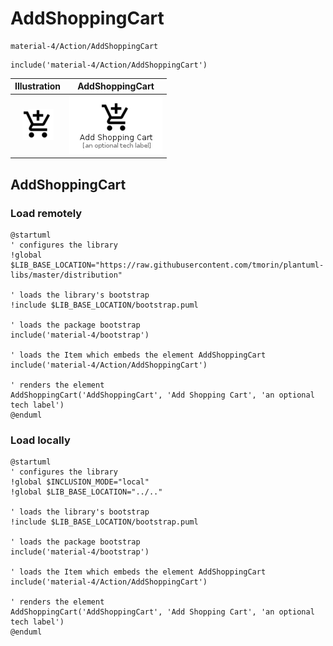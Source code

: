 # AddShoppingCart


```text
material-4/Action/AddShoppingCart
```

```text
include('material-4/Action/AddShoppingCart')
```



| Illustration | AddShoppingCart |
| :---: | :---: |
| ![illustration for Illustration](../../material-4/Action/AddShoppingCart.png) | ![illustration for AddShoppingCart](../../material-4/Action/AddShoppingCart.Local.png) |




## AddShoppingCart

### Load remotely
```plantuml
@startuml
' configures the library
!global $LIB_BASE_LOCATION="https://raw.githubusercontent.com/tmorin/plantuml-libs/master/distribution"

' loads the library's bootstrap
!include $LIB_BASE_LOCATION/bootstrap.puml

' loads the package bootstrap
include('material-4/bootstrap')

' loads the Item which embeds the element AddShoppingCart
include('material-4/Action/AddShoppingCart')

' renders the element
AddShoppingCart('AddShoppingCart', 'Add Shopping Cart', 'an optional tech label')
@enduml
```

### Load locally
```plantuml
@startuml
' configures the library
!global $INCLUSION_MODE="local"
!global $LIB_BASE_LOCATION="../.."

' loads the library's bootstrap
!include $LIB_BASE_LOCATION/bootstrap.puml

' loads the package bootstrap
include('material-4/bootstrap')

' loads the Item which embeds the element AddShoppingCart
include('material-4/Action/AddShoppingCart')

' renders the element
AddShoppingCart('AddShoppingCart', 'Add Shopping Cart', 'an optional tech label')
@enduml
```

